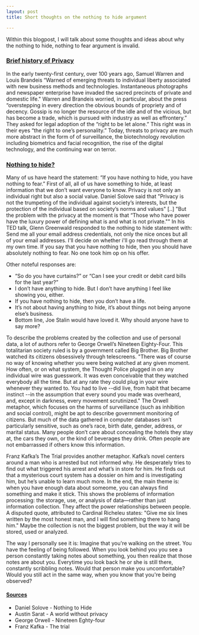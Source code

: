 ```yaml
---
layout: post
title: Short thoughts on the nothing to hide argument

---
```

Within this blogpost, I will talk about some thoughts and ideas about why the nothing to hide, nothing to fear argument is invalid.


### [Brief history of Privacy](#brief-history-of-privacy)

In the early twenty-first century, over 100 years ago, Samuel Warren and Louis Brandeis “Warned of emerging threats to individual liberty associated with new business methods and technologies. Instantaneous photographs and newspaper enterprise have invaded the sacred precincts of private and domestic life." Warren and Brandeis worried, in particular, about the press “overstepping in every direction the obvious bounds of propriety and of decency. Gossip is no longer the resource of the idle and of the vicious, but has become a trade, which is pursued with industry as well as effrontery.” They asked for legal adoption of the “right to be let alone.” This right was in their eyes “the right to one’s personality.” Today, threats to privacy are much more abstract in the form of of surveillance, the biotechnology revolution including biometrics and facial recognition, the rise of the digital technology, and the continuing war on terror.
                                                    


### [Nothing to hide?](#nothing-to-hide)
Many of us have heard the statement: “If you have nothing to hide, you have nothing to fear.” First of all, all of us have something to hide, at least information that we don’t want everyone to know. Privacy is not only an individual right but also a social value. Daniel Solove said that "Privacy is not the trumpeting of the individual against society’s interests, but the protection of the individual based on society’s norms and values" [..] "But the problem with the privacy at the moment is that “Those who have power have the luxury power of defining what is and what is not private."" In his TED talk, Glenn Greenwald responded to the nothing to hide statement with: Send me all your email address credentials, not only the nice onces but all of your email addresses. I'll decide on whether i'll go read through them at my own time. If you say that you have nothing to hide, then you should have absolutely nothing to fear. No one took him op on his offer. 

Other noteful responses are:
* “So do you have curtains?” or “Can I see your credit or debit card bills for the last year?”
* I don’t have anything to hide. But I don’t have anything I feel like showing you, either.
* If you have nothing to hide, then you don’t have a life.
* It’s not about having anything to hide, it’s about things not being anyone else’s business.
* Bottom line, Joe Stalin would have loved it. Why should anyone have to say more?


To describe the problems created by the collection and use of personal data, a lot of authors refer to George Orwell’s Nineteen Eighty-Four. This totalitarian society ruled is by a government called Big Brother. Big Brother watched its citizens obsessively through telescreens. "There was of course no way of knowing whether you were being watched at any given moment. How often, or on what system, the Thought Police plugged in on any individual wire was guesswork. It was even conceivable that they watched everybody all the time. But at any rate they could plug in your wire whenever they wanted to. You had to live --did live, from habit that became instinct --in the assumption that every sound you made was overheard, and, except in darkness, every movement scrutinized." The Orwell metaphor, which focuses on the harms of surveillance (such as inhibition and social control), might be apt to describe government monitoring of citizens. But much of the data gathered in computer databases isn’t particularly sensitive, such as one’s race, birth date, gender, address, or marital status. Many people don’t care about concealing the hotels they stay at, the cars they own, or the kind of beverages they drink. Often people are not embarrassed if others know this information.

Franz Kafka’s The Trial provides another metaphor. Kafka’s novel centers around a man who is arrested but not informed why. He desperately tries to find out what triggered his arrest and what’s in store for him. He finds out that a mysterious court system has a dossier on him and is investigating him, but he’s unable to learn much more. In the end, the main theme is: when you have enough data about someome, you can always find something and make it stick. This shows the problems of information processing: the storage, use, or analysis of data—rather than just information collection. They affect the power relationships between people. A disputed quote, attributed to Cardinal Richeleu states: "Give me six lines written by the most honest man, and I will find something there to hang him." Maybe the collection is not the biggest problem, but the way it will be stored, used or analyzed.

The way I personally see it is: Imagine that you're walking on the street. You have the feeling of being followed. When you look behind you you see a person constantly taking notes about something, you then realize that those notes are about you. Everytime you look back he or she is still there, constantly scribbling notes. Would that person make you uncomfortable? Would you still act in the same way, when you know that you're being observed? 
 

#### [Sources](#sources)
* Daniel Solove - Nothing to Hide
* Austin Sarat - A world without privacy
* George Orwell - Nineteen Eghty-four
* Franz Kafka - The trial

